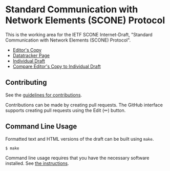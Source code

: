 # Standard Communication with Network Elements (SCONE) Protocol

This is the working area for the IETF SCONE Internet-Draft, "Standard Communication with Network Elements (SCONE) Protocol".

* [Editor's Copy](https://ietf-wg-scone.github.io/trone/#go.draft-thoji-scone-protocol.html)
* [Datatracker Page](https://datatracker.ietf.org/doc/draft-thoji-scone-protocol)
* [Individual Draft](https://datatracker.ietf.org/doc/html/draft-thoji-scone-protocol)
* [Compare Editor's Copy to Individual Draft](https://ietf-wg-scone.github.io/trone/#go.draft-thoji-scone-protocol.diff)


## Contributing

See the
[guidelines for contributions](https://github.com/ietf-wg-scone/trone/blob/main/CONTRIBUTING.md).

Contributions can be made by creating pull requests.
The GitHub interface supports creating pull requests using the Edit (✏) button.


## Command Line Usage

Formatted text and HTML versions of the draft can be built using `make`.

```sh
$ make
```

Command line usage requires that you have the necessary software installed.  See
[the instructions](https://github.com/martinthomson/i-d-template/blob/main/doc/SETUP.md).
